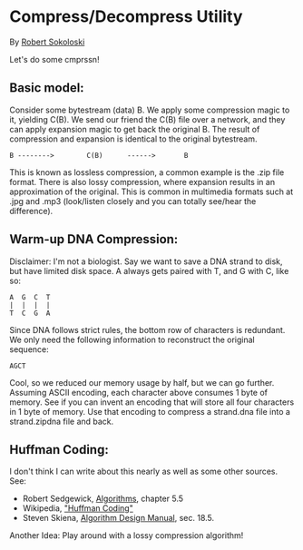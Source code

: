 # Compress/Decompress Utility

By [Robert Sokoloski](https://github.com/rpsoko)

Let's do some cmprssn!

## Basic model:
Consider some bytestream (data) B. We apply some compression magic to it, yielding C(B). We send our friend the C(B) file over a network, and they can apply expansion magic to get back the original B. The result of compression and expansion is identical to the original bytestream.

    B -------->        C(B)      ------>       B

This is known as lossless compression, a common example is the .zip file format. There is also lossy compression, where expansion results in an approximation of the original. This is common in multimedia formats such at .jpg and .mp3 (look/listen closely and you can totally see/hear the difference).

## Warm-up DNA Compression:
Disclaimer: I'm not a biologist. Say we want to save a DNA strand to disk, but have limited disk space. A always gets paired with T, and G with C, like so:

    A  G  C  T
    |  |  |  |
    T  C  G  A

Since DNA follows strict rules, the bottom row of characters is redundant. We only need the following information to reconstruct the original sequence:

    AGCT

Cool, so we reduced our memory usage by half, but we can go further. Assuming ASCII encoding, each character above consumes 1 byte of memory. See if you can invent an encoding that will store all four characters in 1 byte of memory. Use that encoding to compress a strand.dna file into a strand.zipdna file and back.

## Huffman Coding:
I don't think I can write about this nearly as well as some other sources.
See:
* Robert Sedgewick, [Algorithms](http://algs4.cs.princeton.edu/55compression/), chapter 5.5
* Wikipedia, ["Huffman Coding"](http://en.wikipedia.org/wiki/Huffman_coding)
* Steven Skiena, [Algorithm Design Manual](http://sist.sysu.edu.cn/~isslxm/DSA/textbook/Skiena.-.TheAlgorithmDesignManual.pdf), sec. 18.5.

Another Idea:
Play around with a lossy compression algorithm!
